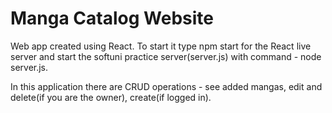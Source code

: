 # Manga Catalog Website
Web app created using React. To start it type npm start for the React live server and start the softuni practice server(server.js) with command - node server.js. 

In this application there are CRUD operations - see added mangas, edit and delete(if you are the owner), create(if logged in).
